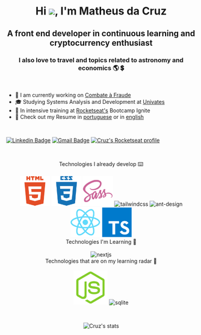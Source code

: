 <h1 align="center">Hi <img src="https://raw.githubusercontent.com/kaueMarques/kaueMarques/master/hi.gif" width="30px">, I'm Matheus da Cruz</h1>
<h2 align="center">A front end developer in continuous learning and cryptocurrency enthusiast</h2>
<h3 align="center">I also love to travel and topics related to astronomy and economics 🌎 💲</h3>

<br>

- 🔭 I am currently working on [Combate à Fraude](https://github.com/combateafraude)
- 🎓 Studying Systems Analysis and Development at [Univates](https://www.univates.br/)
- 🚀 In intensive training at [Rocketseat's](https://app.rocketseat.com.br/dashboard) Bootcamp Ignite 
- 📝 Check out my Resume in [portuguese](https://drive.google.com/file/d/1Z2EofoFSVMGUR2vgHbtBXM9mt5LPr4GM/view?usp=sharing) or in [english](https://drive.google.com/file/d/1eZsyEhLUXrKM4uO8DmW_VDLSQPsLkTEj/view?usp=sharing)
<br>

[![Linkedin Badge](https://img.shields.io/badge/-Matheus%20Cruz-3000cc?style=flat-square&logo=Linkedin&logoColor=white&link=https://www.linkedin.com/in/matheus-cruz-frontend/)](https://www.linkedin.com/in/matheus-cruz-frontend/) 
[![Gmail Badge](https://img.shields.io/badge/-matheuswachcruz@gmail.com-3000cc?style=flat-square&logo=Gmail&logoColor=white&link=mailto:matheuswachcruz@gmail.com)](mailto:matheuswachcruz@gmail.com)
<a href="https://app.rocketseat.com.br/me/matheus-da-cruz-frontend">
    <img src="https://img.shields.io/badge/-Rocketseat-3000cc?style=flat-square&logoColor=white&color=3000cc&link=https://app.rocketseat.com.br/me/matheus-da-cruz-frontend" alt="Cruz's Rocketseat profile" />
</a>

<br>

<p align="center">
Technologies I already develop ⌨️
  <br>
  <br>
<img src="https://github.com/devicons/devicon/blob/master/icons/html5/html5-plain-wordmark.svg" alt="html5" width="80" height="80"/>
<img src="https://github.com/devicons/devicon/blob/master/icons/css3/css3-plain-wordmark.svg" alt="css3" width="80" height="80"/>
<img src="https://github.com/devicons/devicon/blob/master/icons/sass/sass-original.svg" alt="Sass" width="80" height="80"/>
<img src="https://www.markusantonwolf.com/media/pages/blog/tailwind-css/265298487-1596675041/tailwind-css-logo.svg" alt="tailwindcss" width="80" height="80"/>
<img src="https://gw.alipayobjects.com/zos/rmsportal/rlpTLlbMzTNYuZGGCVYM.png" alt="ant-design" width="90" height="90"/>
<img src="https://github.com/devicons/devicon/blob/master/icons/react/react-original.svg" alt="reactjs" width="80" height="80"/>
<img src="https://github.com/devicons/devicon/blob/master/icons/typescript/typescript-original.svg" alt="typescript" width="80" height="80"/>
  <br>
  Technologies I'm Learning 📖
  <br>
  <br>
   <img src="https://www.drupal.org/files/project-images/nextjs-drupal.jpg" alt="nextjs" width="90" height="90"/>
  <br>
  Technologies that are on my learning radar 🔎
  <br>
  <br>
<img src="https://github.com/devicons/devicon/blob/master/icons/nodejs/nodejs-plain.svg" alt="node" width="90" height="90"/>
<img src="https://upload.wikimedia.org/wikipedia/commons/thumb/9/97/Sqlite-square-icon.svg/1200px-Sqlite-square-icon.svg.png" alt="sqlite" width="90" height="90"/>
  <br>
</p>
<br>

<p align="center">
  <span>
    <img src="https://github-readme-stats.vercel.app/api?username=mathwcruz&show_icons=true&theme=dracula" alt="Cruz's stats" height=180 />
  </span>
</p>

